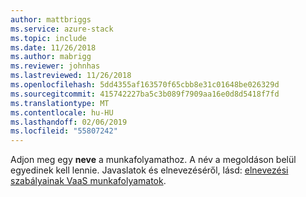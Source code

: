 ```yaml
---
author: mattbriggs
ms.service: azure-stack
ms.topic: include
ms.date: 11/26/2018
ms.author: mabrigg
ms.reviewer: johnhas
ms.lastreviewed: 11/26/2018
ms.openlocfilehash: 5dd4355af163570f65cbb8e31c01648be026329d
ms.sourcegitcommit: 415742227ba5c3b089f7909aa16e0d8d5418f7fd
ms.translationtype: MT
ms.contentlocale: hu-HU
ms.lasthandoff: 02/06/2019
ms.locfileid: "55807242"
---
```

Adjon meg egy **neve** a munkafolyamathoz. A név a megoldáson belül egyedinek kell lennie. Javaslatok és elnevezéséről, lásd: [elnevezési szabályainak VaaS munkafolyamatok](../azure-stack-vaas-best-practice.md#naming-convention-for-vaas-workflows).